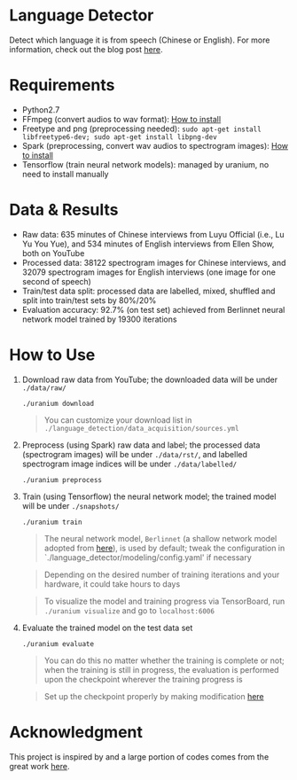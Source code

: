 # Language Detector
Detect which language it is from speech (Chinese or English). For more information, check out the blog post [here](https://stlong0521.github.io/20171015%20-%20Language%20Detection.html).

# Requirements
* Python2.7
* FFmpeg (convert audios to wav format): [How to install](https://github.com/adaptlearning/adapt_authoring/wiki/Installing-FFmpeg)
* Freetype and png (preprocessing needed): `sudo apt-get install libfreetype6-dev; sudo apt-get install libpng-dev`
* Spark (preprocessing, convert wav audios to spectrogram images): [How to install](http://blog.prabeeshk.com/blog/2016/12/07/install-apache-spark-2-on-ubuntu-16-dot-04-and-mac-os/)
* Tensorflow (train neural network models): managed by uranium, no need to install manually

# Data & Results
* Raw data: 635 minutes of Chinese interviews from Luyu Official (i.e., Lu Yu You Yue), and 534 minutes of English interviews from Ellen Show, both on YouTube
* Processed data: 38122 spectrogram images for Chinese interviews, and 32079 spectrogram images for English interviews (one image for one second of speech)
* Train/test data split: processed data are labelled, mixed, shuffled and split into train/test sets by 80%/20%
* Evaluation accuracy: 92.7% (on test set) achieved from Berlinnet neural network model trained by 19300 iterations

# How to Use
1. Download raw data from YouTube; the downloaded data will be under `./data/raw/`

   ```./uranium download```
   > You can customize your download list in `./language_detection/data_acquisition/sources.yml`

2. Preprocess (using Spark) raw data and label; the processed data (spectrogram images) will be under `./data/rst/`, and labelled spectrogram image indices will be under `./data/labelled/`

   ```./uranium preprocess```

3. Train (using Tensorflow) the neural network model; the trained model  will be under `./snapshots/`

   ```./uranium train```
   > The neural network model, `Berlinnet` (a shallow network model adopted from [here](https://github.com/twerkmeister/iLID/blob/master/tensorflow/network/instances/berlinnet.py)), is used by default; tweak the configuration in `./language_detector/modeling/config.yaml' if necessary

   > Depending on the desired number of training iterations and your hardware, it could take hours to days

   > To visualize the model and training progress via TensorBoard, run `./uranium visualize` and go to `localhost:6006`

4. Evaluate the trained model on the test data set

   ```./uranium evaluate```
   > You can do this no matter whether the training is complete or not; when the training is still in progress, the evaluation is performed upon the checkpoint wherever the training progress is

   > Set up the checkpoint properly by making modification [here](https://github.com/stlong0521/language-detector/blob/master/ubuild.py#L39)

# Acknowledgment
This project is inspired by and a large portion of codes comes from the great work [here](https://github.com/twerkmeister/iLID).
